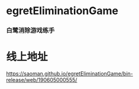 # egretEliminationGame
### 白鹭消除游戏练手



# 线上地址
https://saoman.github.io/egretEliminationGame/bin-release/web/190605000555/
